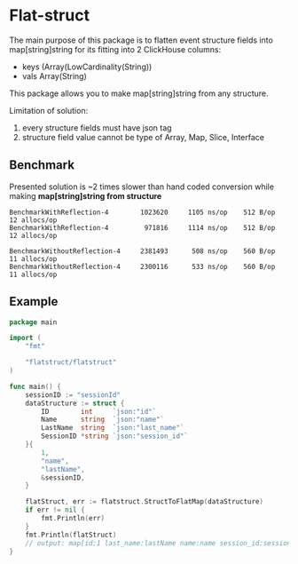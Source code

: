 # Flat-struct
The main purpose of this package is to flatten event structure fields into map[string]string for its fitting into 2 ClickHouse columns: 
 * keys (Array(LowCardinality(String))
 * vals Array(String)

This package allows you to make map[string]string from any structure.

Limitation of solution:
 1. every structure fields must have json tag
 2. structure field value cannot be type of Array, Map, Slice, Interface

## Benchmark
Presented solution is ~2 times slower than hand coded conversion while making **map[string]string from structure** 

````
BenchmarkWithReflection-4      	 1023620	 1105 ns/op	   512 B/op	   12 allocs/op
BenchmarkWithReflection-4      	  971816	 1114 ns/op	   512 B/op	   12 allocs/op

BenchmarkWithoutReflection-4   	 2381493	  508 ns/op	   560 B/op	   11 allocs/op
BenchmarkWithoutReflection-4   	 2300116	  533 ns/op	   560 B/op	   11 allocs/op
````

## Example
```go
package main

import (
	"fmt"

	"flatstruct/flatstruct"
)

func main() {
	sessionID := "sessionId"
	dataStructure := struct {
		ID        int     `json:"id"`
		Name      string  `json:"name"`
		LastName  string  `json:"last_name"`
		SessionID *string `json:"session_id"`
	}{
		1,
		"name",
		"lastName",
		&sessionID,
	}

	flatStruct, err := flatstruct.StructToFlatMap(dataStructure)
	if err != nil {
		fmt.Println(err)
	}
	fmt.Println(flatStruct)
	// output: map[id:1 last_name:lastName name:name session_id:sessionId]
}
```
